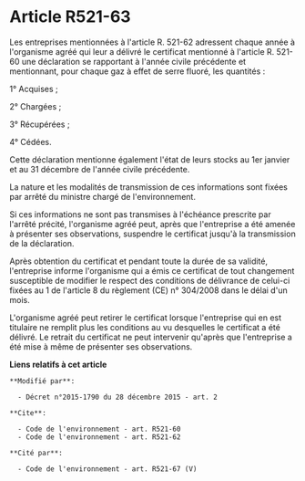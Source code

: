 # Article R521-63

Les entreprises mentionnées à l'article R. 521-62 adressent chaque année à l'organisme agréé qui leur a délivré le certificat
mentionné à l'article R. 521-60 une déclaration se rapportant à l'année civile précédente et mentionnant, pour chaque gaz à
effet de serre fluoré, les quantités :

1° Acquises ;

2° Chargées ;

3° Récupérées ;

4° Cédées.

Cette déclaration mentionne également l'état de leurs stocks au 1er janvier et au 31 décembre de l'année civile précédente.

La nature et les modalités de transmission de ces informations sont fixées par arrêté du ministre chargé de l'environnement.

Si ces informations ne sont pas transmises à l'échéance prescrite par l'arrêté précité, l'organisme agréé peut, après que
l'entreprise a été amenée à présenter ses observations, suspendre le certificat jusqu'à la transmission de la déclaration.

Après obtention du certificat et pendant toute la durée de sa validité, l'entreprise informe l'organisme qui a émis ce
certificat de tout changement susceptible de modifier le respect des conditions de délivrance de celui-ci fixées au 1 de
l'article 8 du règlement (CE) n° 304/2008 dans le délai d'un mois.

L'organisme agréé peut retirer le certificat lorsque l'entreprise qui en est titulaire ne remplit plus les conditions au vu
desquelles le certificat a été délivré. Le retrait du certificat ne peut intervenir qu'après que l'entreprise a été mise à
même de présenter ses observations.

**Liens relatifs à cet article**

	**Modifié par**:

	  - Décret n°2015-1790 du 28 décembre 2015 - art. 2

	**Cite**:

	  - Code de l'environnement - art. R521-60
	  - Code de l'environnement - art. R521-62

	**Cité par**:

	  - Code de l'environnement - art. R521-67 (V)
